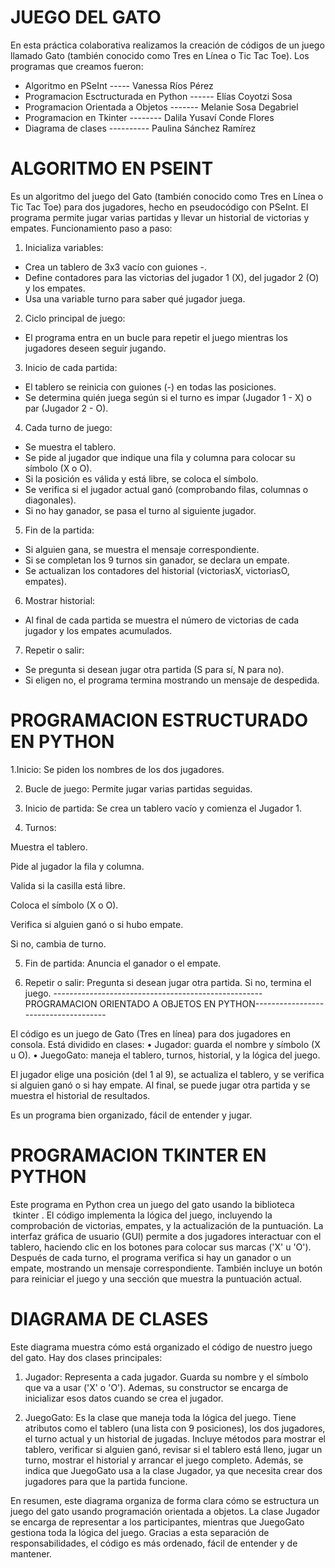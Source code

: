 # JUEGO DEL GATO
En esta práctica colaborativa realizamos la creación de códigos de un juego llamado Gato (también conocido como Tres en Línea o Tic Tac Toe). Los programas que creamos fueron:

- Algoritmo en PSeInt ----- Vanessa Ríos Pérez
- Programacion Esctructurada en Python ------ Elías Coyotzi Sosa
- Programacion Orientada a Objetos ------- Melanie Sosa Degabriel
- Programacion en Tkinter -------- Dalila Yusaví Conde Flores
- Diagrama de clases ---------- Paulina Sánchez Ramírez

# ALGORITMO EN PSEINT
Es un algoritmo del juego del Gato (también conocido como Tres en Línea o Tic Tac Toe) para dos jugadores, hecho en pseudocódigo con PSeInt. El programa permite jugar varias partidas y llevar un historial de victorias y empates.
Funcionamiento paso a paso:

1. Inicializa variables:
- Crea un tablero de 3x3 vacío con guiones -.
- Define contadores para las victorias del jugador 1 (X), del jugador 2 (O) y los empates.
- Usa una variable turno para saber qué jugador juega.

2. Ciclo principal de juego:
- El programa entra en un bucle para repetir el juego mientras los jugadores deseen seguir jugando.

3. Inicio de cada partida:
- El tablero se reinicia con guiones (-) en todas las posiciones.
- Se determina quién juega según si el turno es impar (Jugador 1 - X) o par (Jugador 2 - O).

4. Cada turno de juego:
- Se muestra el tablero.
- Se pide al jugador que indique una fila y columna para colocar su símbolo (X o O).
- Si la posición es válida y está libre, se coloca el símbolo.
- Se verifica si el jugador actual ganó (comprobando filas, columnas o diagonales).
- Si no hay ganador, se pasa el turno al siguiente jugador.

5. Fin de la partida:
- Si alguien gana, se muestra el mensaje correspondiente.
- Si se completan los 9 turnos sin ganador, se declara un empate.
- Se actualizan los contadores del historial (victoriasX, victoriasO, empates).

6. Mostrar historial:
- Al final de cada partida se muestra el número de victorias de cada jugador y los empates acumulados.

7. Repetir o salir:
- Se pregunta si desean jugar otra partida (S para sí, N para no).
- Si eligen no, el programa termina mostrando un mensaje de despedida.


# PROGRAMACION ESTRUCTURADO EN PYTHON

1.Inicio:
Se piden los nombres de los dos jugadores.

2. Bucle de juego:
Permite jugar varias partidas seguidas.

3. Inicio de partida:
Se crea un tablero vacío y comienza el Jugador 1.

4. Turnos:

Muestra el tablero.

Pide al jugador la fila y columna.

Valida si la casilla está libre.

Coloca el símbolo (X o O).

Verifica si alguien ganó o si hubo empate.

Si no, cambia de turno.

5. Fin de partida:
Anuncia el ganador o el empate.

6. Repetir o salir:
Pregunta si desean jugar otra partida. Si no, termina el juego.
---------------------------------------------------- PROGRAMACION ORIENTADO A OBJETOS EN PYTHON-------------------------------------

El código es un juego de Gato (Tres en línea) para dos jugadores en consola. Está dividido en clases:
	•	Jugador: guarda el nombre y símbolo (X u O).
	•	JuegoGato: maneja el tablero, turnos, historial, y la lógica del juego.

El jugador elige una posición (del 1 al 9), se actualiza el tablero, y se verifica si alguien ganó o si hay empate. Al final, se puede jugar otra partida y se muestra el historial de resultados.

Es un programa bien organizado, fácil de entender y jugar.

# PROGRAMACION TKINTER EN PYTHON

Este programa en Python crea un juego del gato usando la biblioteca  tkinter .  El código implementa la lógica del juego, incluyendo la comprobación de victorias, empates, y la actualización de la puntuación.  La interfaz gráfica de usuario (GUI) permite a dos jugadores interactuar con el tablero, haciendo clic en los botones para colocar sus marcas ('X' u 'O').  Después de cada turno, el programa verifica si hay un ganador o un empate, mostrando un mensaje correspondiente.  También incluye un botón para reiniciar el juego y una sección que muestra la puntuación actual.


# DIAGRAMA DE CLASES

Este diagrama muestra cómo está organizado el código de nuestro juego del gato. Hay dos clases principales:

1. Jugador: 
Representa a cada jugador. Guarda su nombre y el símbolo que va a usar ('X' o 'O'). Ademas, su constructor se encarga de inicializar esos datos cuando se crea el jugador.

2. JuegoGato:
Es la clase que maneja toda la lógica del juego. Tiene atributos como el tablero (una lista con 9 posiciones), los dos jugadores, el turno actual y un historial de jugadas.
Incluye métodos para mostrar el tablero, verificar si alguien ganó, revisar si el tablero está lleno, jugar un turno, mostrar el historial y arrancar el juego completo.
Además, se indica que JuegoGato usa a la clase Jugador, ya que necesita crear dos jugadores para que la partida funcione.

En resumen, este diagrama organiza de forma clara cómo se estructura un juego del gato usando programación orientada a objetos. La clase Jugador se encarga de representar a los participantes, mientras que JuegoGato gestiona toda la lógica del juego. 
Gracias a esta separación de responsabilidades, el código es más ordenado, fácil de entender y de mantener.

